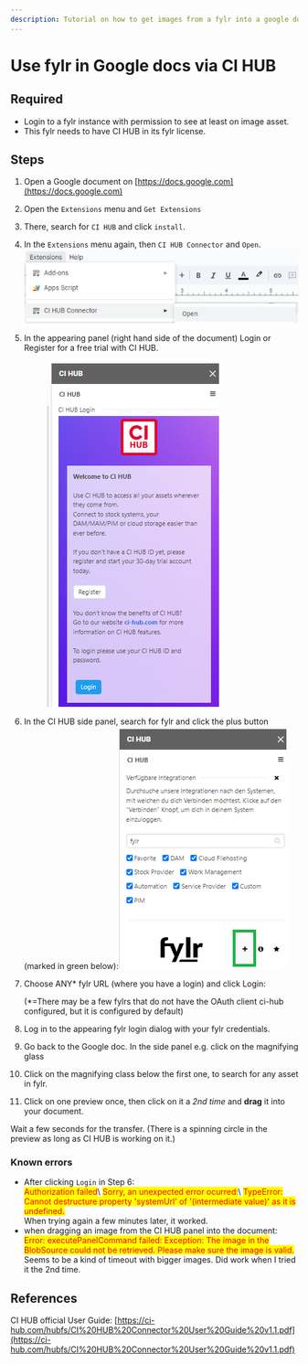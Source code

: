 ```yaml
---
description: Tutorial on how to get images from a fylr into a google document
---
```


# Use fylr in Google docs via CI HUB

## Required

* Login to a fylr instance with permission to see at least on image asset.
* This fylr needs to have CI HUB in its fylr license.

## Steps

1. Open a Google document on [https://docs.google.com](https://docs.google.com)
2. Open the `Extensions` menu and `Get Extensions`
3. There, search for `CI HUB` and click `install`.
4. In the `Extensions` menu again, then `CI HUB Connector` and `Open`. <img src="../.gitbook/assets/image.png" alt="" data-size="original">
5.  In the appearing panel (right hand side of the document) Login or Register for a free trial with CI HUB.&#x20;

    <figure><img src="../.gitbook/assets/image (1).png" alt=""><figcaption></figcaption></figure>
6. In the CI HUB side panel, search for fylr and click the plus button (marked in green below):![](<../.gitbook/assets/image (16).png>)
7.  Choose ANY\* fylr URL (where you have a login) and click Login:

    (\*=There may be a few fylrs that do not have the OAuth client ci-hub configured, but it is configured by default)
8. Log in to the appearing fylr login dialog with your fylr credentials.
9. Go back to the Google doc. In the side panel e.g. click on the magnifying glass
10. Click on the magnifying class below the first one, to search for any asset in fylr.
11. Click on one preview once, then click on it a _2nd time_ and **drag** it into your document.

Wait a few seconds for the transfer. (There is a spinning circle in the preview as long as CI HUB is working on it.)

### Known errors

* After clicking `Login` in Step 6:\
  <mark style="color:red;">Authorization failed</mark>\ <mark style="color:red;">Sorry, an unexpected error ocurred:</mark>\ <mark style="color:red;">TypeError: Cannot destructure property 'systemUrl' of '(intermediate value)' as it is undefined.</mark>\
  When trying again a few minutes later, it worked.
* when dragging an image from the CI HUB panel into the document:\
  <mark style="color:red;">Error: executePanelCommand failed: Exception: The image in the BlobSource could not be retrieved. Please make sure the image is valid.</mark>\
  Seems to be a kind of timeout with bigger images. Did work when I tried it the 2nd time.

## References

CI HUB official User Guide: [https://ci-hub.com/hubfs/CI%20HUB%20Connector%20User%20Guide%20v1.1.pdf](https://ci-hub.com/hubfs/CI%20HUB%20Connector%20User%20Guide%20v1.1.pdf)
